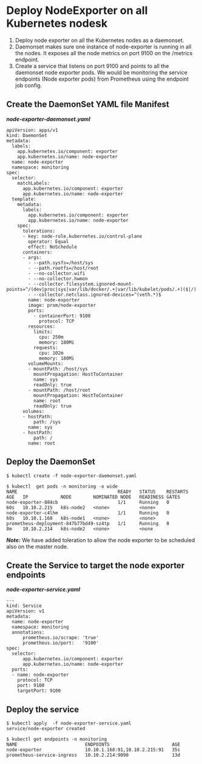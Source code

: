 # Deploy NodeExporter on all Kubernetes nodesk

1) Deploy node exporter on all the Kubernetes nodes as a daemonset.  
2) Daemonset makes sure one instance of node-exporter is running in all the nodes. It exposes all the node metrics on port 9100 on the /metrics endpoint.  
3) Create a service that listens on port 9100 and points to all the daemonset node exporter pods. We would be monitoring the service endpoints (Node exporter pods) from Prometheus using the endpoint job config.

## Create the DaemonSet YAML file Manifest
***node-exporter-daemonset.yaml***
```
apiVersion: apps/v1
kind: DaemonSet
metadata:
  labels:
    app.kubernetes.io/component: exporter
    app.kubernetes.io/name: node-exporter
  name: node-exporter
  namespace: monitoring
spec:
  selector:
    matchLabels:
      app.kubernetes.io/component: exporter
      app.kubernetes.io/name: node-exporter
  template:
    metadata:
      labels:
        app.kubernetes.io/component: exporter
        app.kubernetes.io/name: node-exporter
    spec:
      tolerations:
      - key: node-role.kubernetes.io/control-plane
        operator: Equal
        effect: NoSchedule
      containers:
      - args:
        - --path.sysfs=/host/sys
        - --path.rootfs=/host/root
        - --no-collector.wifi
        - --no-collector.hwmon
        - --collector.filesystem.ignored-mount-points=^/(dev|proc|sys|var/lib/docker/.+|var/lib/kubelet/pods/.+)($|/)
        - --collector.netclass.ignored-devices=^(veth.*)$
        name: node-exporter
        image: prom/node-exporter
        ports:
          - containerPort: 9100
            protocol: TCP
        resources:
          limits:
            cpu: 250m
            memory: 180Mi
          requests:
            cpu: 102m
            memory: 180Mi
        volumeMounts:
        - mountPath: /host/sys
          mountPropagation: HostToContainer
          name: sys
          readOnly: true
        - mountPath: /host/root
          mountPropagation: HostToContainer
          name: root
          readOnly: true
      volumes:
      - hostPath:
          path: /sys
        name: sys
      - hostPath:
          path: /
        name: root
```
## Deploy the DaemonSet
```
$ kubectl create -f node-exporter-daemonset.yaml

$ kubectl  get pods -n monitoring -o wide
NAME                                     READY   STATUS    RESTARTS   AGE   IP            NODE        NOMINATED NODE   READINESS GATES
node-exporter-884cb                      1/1     Running   0          60s   10.10.2.215   k8s-node2   <none>           <none>
node-exporter-c4lhm                      1/1     Running   0          60s   10.10.1.168   k8s-node1   <none>           <none>
prometheus-deployment-847b77bd49-sz4tp   1/1     Running   0          8m    10.10.2.214   k8s-node2   <none>           <none
```

***Note:*** We have added toleration to allow the node exporter to be scheduled also on the master node.

## Create the Service to target the node exporter endpoints

***node-exporter-service.yaml***
```
---
kind: Service
apiVersion: v1
metadata:
  name: node-exporter
  namespace: monitoring
  annotations:
      prometheus.io/scrape: 'true'
      prometheus.io/port:   '9100'
spec:
  selector:
      app.kubernetes.io/component: exporter
      app.kubernetes.io/name: node-exporter
  ports:
  - name: node-exporter
    protocol: TCP
    port: 9100
    targetPort: 9100
```

## Deploy the service
```
$ kubectl apply  -f node-exporter-service.yaml
service/node-exporter created

$ kubectl get endpoints -n monitoring
NAME                         ENDPOINTS                       AGE
node-exporter                10.10.1.168:91,10.10.2.215:91   35s
prometheus-service-ingress   10.10.2.214:9090                13d

```
